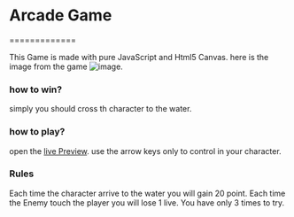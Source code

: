 # Arcade Game
=============

This Game is made with pure JavaScript and Html5 Canvas.
here is the image from the game ![image](Capture.png). 

### how to win?
simply you should cross th character to the water.

### how to play?
open the [live Preview](https://muhammedemad.github.io/Arcade-game/.).
use the arrow keys only to control in your character.

### Rules
Each time the character arrive to the water you will gain 20 point.
Each time the Enemy touch the player you will lose 1 live.
You have only 3 times to try.


